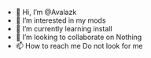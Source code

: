 - 👋 Hi, I’m @Avalazk
- 👀 I’m interested in my mods
- 🌱 I’m currently learning install
- 💞️ I’m looking to collaborate on Nothing
- 📫 How to reach me Do not look for me

<!---
Avalazk/Avalazk is a ✨ special ✨ repository because its `README.md` (this file) appears on your GitHub profile.
You can click the Preview link to take a look at your changes.
--->
